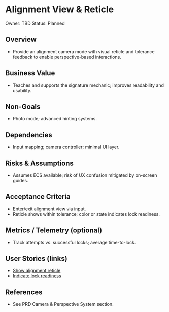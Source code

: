 # Alignment View & Reticle

Owner: TBD
Status: Planned

## Overview
- Provide an alignment camera mode with visual reticle and tolerance feedback to enable perspective-based interactions.

## Business Value
- Teaches and supports the signature mechanic; improves readability and usability.

## Non-Goals
- Photo mode; advanced hinting systems.

## Dependencies
- Input mapping; camera controller; minimal UI layer.

## Risks & Assumptions
- Assumes ECS available; risk of UX confusion mitigated by on-screen guides.

## Acceptance Criteria
- Enter/exit alignment view via input.
- Reticle shows within tolerance; color or state indicates lock readiness.

## Metrics / Telemetry (optional)
- Track attempts vs. successful locks; average time-to-lock.

## User Stories (links)
- [Show alignment reticle](./stories/show-alignment-reticle/story.md)
- [Indicate lock readiness](./stories/indicate-lock-readiness/story.md)

## References
- See PRD Camera & Perspective System section.
